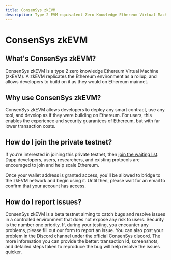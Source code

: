 ```yaml
---
title: ConsenSys zkEVM
description: Type 2 EVM-equivalent Zero Knowledge Ethereum Virtual Machine
---
```


# ConsenSys zkEVM

## What's ConsenSys zkEVM?

ConsenSys zkEVM is a type 2 zero knowledge Ethereum Virtual Machine (zkEVM). A zkEVM replicates
the Ethereum environment as a rollup, and allows developers to build on it as they would on Ethereum mainnet.

## Why use ConsenSys zkEVM?

ConsenSys zkEVM allows developers to deploy any smart contract, use any tool, and develop as if
they were building on Ethereum. For users, this enables the experience and security guarantees
of Ethereum, but with far lower transaction costs.

## How do I join the private testnet?

If you’re interested in joining this private testnet, then [join the waiting list](https://consensys-software.typeform.com/rollups).
Dapp developers, users, researchers, and existing protocols are encouraged to join and help scale Ethereum.

Once your wallet address is granted access, you'll be allowed to bridge to the zkEVM network and begin
using it. Until then, please wait for an email to confirm that your account has access.

## How do I report issues?

ConsenSys zkEVM is a beta testnet aiming to catch bugs and resolve issues in a controlled environment that does
not expose any risk to users. Security is the number one priority. If, during your testing, you
encounter any problems, please fill out our form to report an issue. You can also post your problem
in the Discord channel under the official ConsenSys discord. The more information you can provide
the better: transaction Id, screenshots, and detailed steps taken to reproduce the bug will help
resolve the issues quicker.
